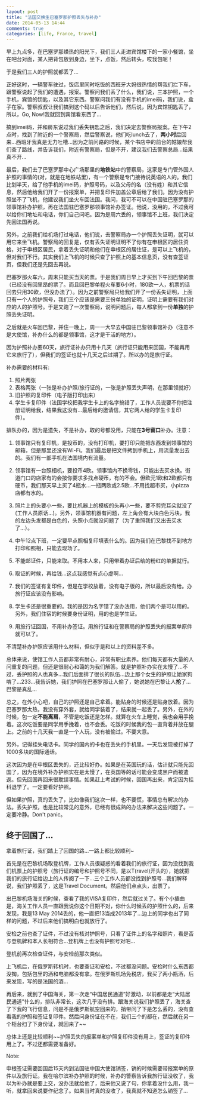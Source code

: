 ```yaml
---
layout: post
title: "法国交换生巴塞罗那护照丢失与补办"
date: 2014-05-13 14:44
comments: true
categories: [life, France, travel]
---
```


早上九点多，在巴塞罗那燥热的阳光下，我们三人走进宾馆楼下的一家小餐馆，坐在吧台对面，某人把背包放到身边，坐下，点饭，然后转头，哎我包呢！

于是我们三人的护照就都丢了...

<!--more-->

正好这时，一辆警车驶过，饭店里同时吃饭的西班牙大妈很热情的帮我们拦下车，跟警察说起了我们的遭遇，报案。警察问我们丢了什么，我们说，三本护照，一个手机，宾馆的钥匙，以及其它东西。警察问我们有没有手机的imei码，我们说，盒子在家。警察叔叔让我们搞到这个码以后告诉他们，然后说，因为宾馆钥匙丢了，所以，Go, Now!我就回到宾馆看东西了...

搞到imei码，并和房东说过我们丢失钥匙之后，我们决定去警察局报案。在下午2点时，找到了附近的一个警察局，然后警察说，他们吃lunch去了，**两小时**后回来...西班牙我真是无力吐槽...因为之前问路的时候，某个书店中的前台的姑娘帮我们查了路线，并告诉我们，附近有警察局，但是不开，建议我们去警察总局...结果真不开...

最后，我们去了巴塞罗那中心广场那里的**地铁站**中的警察局，这家是专门管外国人护照的事情的(对，就是在地铁站里)，有一个警察是专门接待说英语的人的。我们比划半天，给了他手机的imei码，护照号码，以及父母的名（没有姓）和其它信息，然后他给我们开了一份报案单，并把复印件加盖公章后给了我们。因为没有护照坐不了飞机，他建议我们坐火车回法国。我问，我可不可以在中国驻巴塞罗那的领事馆补办护照，再在法国驻巴塞罗那领事馆补办签证。他说，没用的，不过我可以给你们地址和电话，你们自己问吧。因为是周六丢的，领事馆不上班，我们决定先回法国再说。

另外，之前我们给机场打过电话，他们说，去警察局办一个护照丢失证明，就可以用它来坐飞机。警察局的回复是，仅有丢失证明证明不了你有在申根区的居住资格，对于申根区居民，拿着丢失证明和他们在申根区的居住证，是可以上飞机的，但对我们不行。其实我们上飞机的时候只查了护照上的基本信息页，没有查签证页，但我们还是先回去再说。

巴塞罗那火车六，周末只能买当天的票。于是我们周日早上才买到下午回巴黎的票（已经没有回里昂的票了。而且回巴黎单程火车要6小时，180欧一人，机票的话回去只用30欧，但没办法了）。因为之前警察局只给我们开了一份丢失证明，上面只有一个人的护照号，我们三个应该是需要三份单独的证明，证明上需要有我们对应的人的护照号。于是又跑了一次警察局，说明问题后，每人都拿到一份**单独**的护照丢失证明。

之后就是火车回巴黎，并住一晚上，周一一大早去中国驻巴黎领事馆补办（注意不是大使馆，补办什么的都是领事馆，这才是干活的地方）。

因为护照补办要60天，旅行证补办只用十几天（旅行证只能用来回国，不能再用它来旅行了），但我们的签证也就十几天之后过期了。所以办的是旅行证。

补办需要的材料有:

1. 照片两张
2. 表格两张（一张是补办护照/旅行证的，一张是护照丢失声明，在那里领就好）
3. 旧护照的复印件（电子版打印出来）
4. 学生卡复印件（法国学校把我学生卡上的名字搞错了，工作人员说要不你把注册证明给我，结果我这没有...最后给的邀请信，其它两人给的学生卡复印件）。

排队办的，因为是遗失，不是补办，取的号都没用，只能在**3号窗口**补办。注意：

1. 领事馆只有复印机，是投币的，没有打印机，要打印只能把东西发到领事馆的邮箱，但是那里还没有Wi-Fi。我们最后是把文件拷到手机上，用流量发出去的。我们有一部手机在法国境内有流量。

2. 领事馆有一台照相机，要投币4欧。领事馆内不换零钱，只能出去买水换。街道门口的店家有的会按你要求多找点硬币，有的不会。但欧元1欧和2欧都只有硬币，我们那天早上买了4瓶水...一瓶两欧或2.5欧...不用找超市买，小pizza店都有水的。

3. 照片上的头要小一些，要比机器上的模板的头再小一些，要不剪完耳朵就没了(工作人员原话...)。另外，领事馆机器有问题，左上角会有大块白色污块，我的左边头发都是白色的，头照小点就没问题了（为了重照我们又出去买水了...）。

4. 中午12点下班，一定要早点照相复印填表什么的。因为我们在巴黎找不到地方打印和照相，只能去现场了。

5. 不能邮证件，只能来取。不用本人来，只用带着办证后给的粉红的单据就行。

6. 取证的时候，再给钱...这点我感觉有点心虚啊...

7. 我们的签证有复印件，但是在学校放着，没有电子版的，所以最后没有给。办旅行证应该没有影响。

8. 学生卡还是很重要的。我的是因为名字错了没办法用，他们两个是可以用的。另外，我们住宿的时候要身份证明，用的也是学生证。

9. 用旅行证回国，不用补办签证。用旅行证和在警察局的护照丢失的报案单原件就可以了。

不清楚补办护照应该用什么材料，但似乎是和以上的资料差不多。

总体来说，使馆工作人员都非常有耐心，非常有职业素养。他们每天都有大量的人问重复的问题，但还是很耐心和蔼的为我们解答。就是护照补办实在太慢了...不过，丢护照的人也真多...我们后面排了很长的队伍...边上那个女生的护照让她家狗啃了...233...我告诉她，我们护照在巴塞罗那让人偷了，她说她在巴黎让人**抢**了...巴黎是真乱...

总之，在外小心吧，自己的护照还是自己拿着。能贴身的时候还是贴身放着。因为巴塞罗那太热，我没有穿外套，就给同学装着了，结果就一起丢了。另外，在外的时候，包一定**不能离肩**，不管是吃饭还是怎样。就算在火车上睡觉，我也会用手挽着。这次吃饭要是同学用手挽着，也不会丢。吃饭的时候我的包一直背着并放在腿上。之前的十几天我一直是一个人玩，没有被偷过。不要大意。

另外，记得挂失电话卡。同学的国内的卡也在丢失的手机里。一天后发现被打掉了1000多块的国际通话。

这次因为是在申根区丢失的，还比较好办。如果是在英国玩的话，估计就只能先回国了，因为在境外补办护照实在是太慢了，在英国等的话可能会变成黑户而被遣返。但先回国再回来很耽误事情。如果赶上考试的时候，回国再出来，肯定因为挂科退学了。一定要看好护照。

但如果护照，真的丢失了，比如像我们这次一样，也不要慌，事情总有解决的办法。丢失护照，也是比较常见的意外，已经有很成熟的办法来解决这些问题了。一定要冷静。Don't panic。

## 终于回国了...

拿着旅行证，我们踏上了回国的路...一路上都比较顺利~

首先是在巴黎机场取登机牌，工作人员很疑惑的看着我们的旅行证，因为没找到我们机票上的护照号（旅行证的编号和护照号不同，是以T(ravel)开头的），她就把我们的旅行证给边上的人传阅了一下...三个工作人员都没找到护照号...我们解释说，我们护照丢了，这是Travel Document。然后他们点点头，出票了。

出巴黎机场海关的时候，查看了我的VISA复印件，然后就过关了。有个小插曲是，海关工作人员一直跟我说你这个日期不对，你什么时候丢的护照什么的，后来发现，我是13 May 2014丢的，他一直把13当成2013年了...边上的同学也出了同样的问题，不过后来他们搞明白也就放行了。

安检之前也查了证件，不过没有核对护照号，只看了证件上的名字和照片，看是否与登机牌和本人长相符合...登机牌上也没有护照号对吧...

登机前再次检查证件，与安检前那次类似。

上飞机后，在俄罗斯转机时，也要查证和安检，不过都没问题。安检时什么东西都没掏，包括包里的酒和电脑都没有拿。在俄罗斯机场免税店，我买了两小瓶酒，后来发现，写的是法国的酒...

再后来，就到了中国海关，第一次走“中国居民通道”好激动，以前都是走“大陆居民通道”什么的，排队非常长，这次几乎没有排。跟海关说我们护照丢了，海关查了下我的飞行信息，问是不是俄罗斯航空回来的，捎带问了下是怎么丢的，没有查看我的护照和签证复印件。然后问身份证在不在，我们三个的都在，然后就在另一个柜台扫了下身份证，就回来了~~

总体上还是比较顺利~~护照丢失的报案单和护照复印件没有用上，签证的复印件用上了。不过还都需要准备好。

Note:

申根签证需要回国后15天内到法国驻中国大使馆销签，销的时候需要带报案单的原件以及旅行证。我在哈尔滨补办护照的时候，补办的警察告诉我旅行证没收了，我以为补办就是要上交，没办法就给他了，后来他又说了句，你拿着没什么用，我一听，就拿回来说要作纪念了。如果当时真的没收了，我真就不知道怎么销签了...
